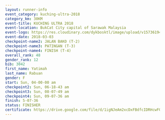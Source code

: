 ```yaml
--- 
layout: runner-info 
event_category: kuching-ultra-2018 
category_km: 30KM 
event-title: KUCHING ULTRA 2018 
event-location: BukCat City capital of Sarawak Malaysia 
event-logo: https://res.cloudinary.com/dykbosktl/image/upload/v1573619473/Logo/kuching-ultra-2018-logo_tlpvm5.png 
event-date: 2018-03-03 
checkpoint-name2: JALAN BAKO (T-2) 
checkpoint-name3: PATINGAN (T-3) 
checkpoint-name4: FINISH (T-4) 
overall_rank: 48
gender_rank: 12
bib: 3042
first_name: Yatimah
last_name: Rabuan
gender: F
start: Sun, 04-00-00 am
checkpoint2: Sun, 06-18-43 am
checkpoint3: Sun, 08-07-49 am
checkpoint4: Sun, 09-07-36 am
finish: 5-07-36
status: FINISHER
certificate: https://drive.google.com/file/d/1igNJeAm2xcDxFBdfcIDRHcwFQ1bnL7Hu/view?usp=sharing
--- 
```


